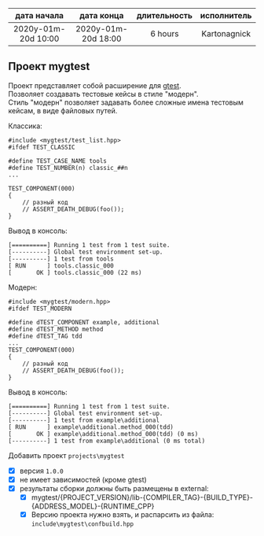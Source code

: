 
| дата начала         |   дата конца        | длительность  | исполнитель  |
|:-------------------:|:-------------------:|:-------------:|:------------:|
| 2020y-01m-20d 10:00 | 2020y-01m-20d 18:00 | 6 hours       | Kartonagnick |

Проект mygtest  
--------------

Проект представляет собой расширение для [gtest](https://github.com/google/googletest).  
Позволяет создавать тестовые кейсы в стиле "модерн".  
Стиль "модерн" позволяет задавать более сложные имена тестовым кейсам,
в виде файловых путей.  


Классика:

```
#include <mygtest/test_list.hpp>
#ifdef TEST_CLASSIC

#define TEST_CASE_NAME tools
#define TEST_NUMBER(n) classic_##n
...

TEST_COMPONENT(000)
{
    // разный код
    // ASSERT_DEATH_DEBUG(foo());
}
```

Вывод в консоль:  
```
[==========] Running 1 test from 1 test suite.
[----------] Global test environment set-up.
[----------] 1 test from tools
[ RUN      ] tools.classic_000
[       OK ] tools.classic_000 (22 ms)
```


Модерн:  
```
#include <mygtest/modern.hpp>
#ifdef TEST_MODERN

#define dTEST_COMPONENT example, additional
#define dTEST_METHOD method
#define dTEST_TAG tdd
...
TEST_COMPONENT(000)
{
    // разный код
    // ASSERT_DEATH_DEBUG(foo());
}
```

Вывод в консоль:  
```
[==========] Running 1 test from 1 test suite.
[----------] Global test environment set-up.
[----------] 1 test from example\additional
[ RUN      ] example\additional.method_000(tdd)
[       OK ] example\additional.method_000(tdd) (0 ms)
[----------] 1 test from example\additional (0 ms total)
```

Добавить проект `projects\mygtest`  
  - [x] версия `1.0.0`  
  - [x] не имеет зависимостей (кроме gtest)
  - [x] результаты сборки должны быть размещены в external:
    - [x] mygtest/{PROJECT_VERSION}/lib-{COMPILER_TAG}-{BUILD_TYPE}-{ADDRESS_MODEL}-{RUNTIME_CPP}
    - [x] Версию проекта нужно взять, и распарсить из файла: `include\mygtest\confbuild.hpp`
